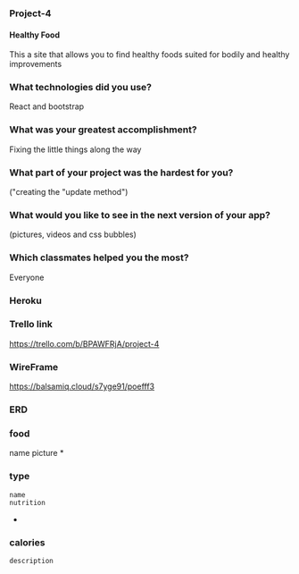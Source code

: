 ### Project-4

#### Healthy Food
This a site that allows you to find healthy foods suited for bodily and healthy improvements
 
### What technologies did you use? 
React and bootstrap
### What was your greatest accomplishment? 
Fixing the little things along the way
### What part of your project was the hardest for you?
("creating the "update method")
### What would you like to see in the next version of your app?
(pictures, videos and css bubbles)
### Which classmates helped you the most? 
Everyone
### Heroku


### Trello link
https://trello.com/b/BPAWFRjA/project-4

### WireFrame
https://balsamiq.cloud/s7yge91/poefff3

### ERD
### food
  name
  picture
  *
  ### type
    name
    nutrition
*
### calories
    description


